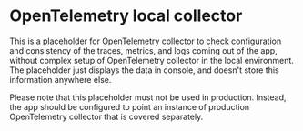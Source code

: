 # OpenTelemetry local collector

This is a placeholder for OpenTelemetry collector 
to check configuration and consistency of the traces, metrics, and logs coming out of the app,
without complex setup of OpenTelemetry collector in the local environment. 
The placeholder just displays the data in console, and doesn't store this information anywhere else.

Please note that this placeholder must not be used in production. 
Instead, the app should be configured to point an instance of production OpenTelemetry collector that is covered separately.
